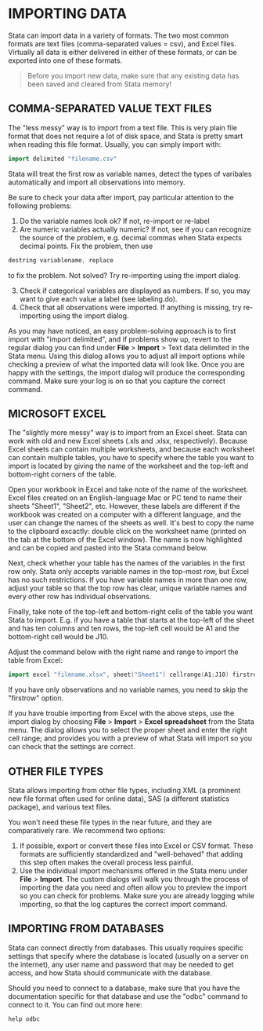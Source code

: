 # IMPORTING DATA

Stata can import data in a variety of formats. The two most common formats are text files (comma-separated values = csv), and Excel files. Virtually all data is either delivered in either of these formats, or can be exported into one of these formats.

> Before you import new data, make sure that any existing data has been saved and cleared from Stata memory!


## COMMA-SEPARATED VALUE TEXT FILES

The "less messy" way is to import from a text file. This is very plain file format that does not require a lot of disk space, and Stata is pretty smart when reading this file format. Usually, you can simply import with:

```cpp
import delimited "filename.csv"
```

Stata will treat the first row as variable names, detect the types of varibales automatically and import all observations into memory.

Be sure to check your data after import, pay particular attention to the following problems:
1. Do the variable names look ok? If not, re-import or re-label  
2. Are numeric variables actually numeric? If not, see if you can recognize the source of the problem, e.g. decimal commas when Stata expects decimal points. Fix the problem, then use

```cpp
destring variablename, replace
```

to fix the problem. Not solved? Try re-importing using the import dialog.  

3. Check if categorical variables are displayed as numbers. If so, you may want to give each value a label (see labeling.do).  
4. Check that all observations were imported. If anything is missing, try re-importing using the import dialog.
 
As you may have noticed, an easy problem-solving approach is to first import with "import delimited", and if problems show up, revert to the regular dialog you can find under **File** > **Import** > Text data delimited in the Stata menu. Using this dialog allows you to adjust all import options while checking a preview of what the imported data will look like. Once you are happy with the settings, the import dialog will produce the corresponding command. Make sure  your log is on so that you capture the correct command.


## MICROSOFT EXCEL

The "slightly more messy" way is to import from an Excel sheet. Stata can work with old and new Excel sheets (.xls and .xlsx, respectively). Because Excel sheets can contain multiple worksheets, and because each worksheet can contain multiple tables, you have to specify where the table you want to import is located by giving the name of the worksheet and the top-left and bottom-right corners of the table.

Open your workbook in Excel and take note of the name of the worksheet. Excel files created on an English-language Mac or PC tend to name their sheets "Sheet1", "Sheet2", etc. However, these labels are different if the workbook was created on a computer with a different language, and the user can change the names of the sheets as well. It's best to copy the name to the clipboard excactly: double click on the worksheet name (printed on the tab at the bottom of the Excel window). The name is now highlighted and can be copied and pasted into the Stata command below.

Next, check whether your table has the names of the variables in the first row only. Stata only accepts variable names in the top-most row, but Excel has no such restrictions. If you have variable names in more than one row, adjust your table so that the top row has clear, unique variable names and every other row has individual observations.

Finally, take note of the top-left and bottom-right cells of the table you want Stata to import. E.g. if you have a table that starts at the top-left of the sheet and has ten columns and ten rows, the top-left cell would be A1 and the bottom-right cell would be J10.

Adjust the command below with the right name and range to import the table from Excel:

```cpp
import excel "filename.xlsx", sheet("Sheet1") cellrange(A1:J10) firstrow
```

If you have only observations and no variable names, you need to skip the "firstrow" option.

If you have trouble importing from Excel with the above steps, use the import dialog by choosing **File** > **Import** > **Excel spreadsheet** from the Stata menu. The dialog allows you to select the proper sheet and enter the right cell range; and provides you with a preview of what Stata will import so you can check that the settings are correct.


## OTHER FILE TYPES

Stata allows importing from other file types, including XML (a prominent new file format often used for online data), SAS (a different statistics package), and various text files.

You won't need these file types in the near future, and they are comparatively rare. We recommend two options:

1. If possible, export or convert these files into Excel or CSV format. These formats are sufficiently standardized and "well-behaved" that adding this step often makes the overall process less painful.
2. Use the individual import mechanisms offered in the Stata menu under **File** > **Import**. The custom dialogs will walk you through the process of importing the data you need and often allow you to preview the import so you can check for problems. Make sure you are already logging while importing, so that the log captures the correct import command.


## IMPORTING FROM DATABASES

Stata can connect directly from databases. This usually requires specific settings that specify where the database is located (usually on a server on the internet), any user name and password that may be needed to get access, and how Stata should communicate with the database.

Should you need to connect to a database, make sure that you have the documentation specific for that database and use the "odbc" command to connect to it. You can find out more here:

```cpp
help odbc
```